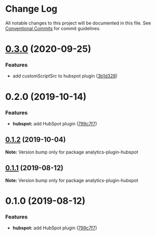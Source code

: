# Change Log

All notable changes to this project will be documented in this file.
See [Conventional Commits](https://conventionalcommits.org) for commit guidelines.

# [0.3.0](https://github.com/DavidWells/analytics/compare/@analytics/hubspot@0.2.0...@analytics/hubspot@0.3.0) (2020-09-25)


### Features

* add customScriptSrc to hubspot plugin ([3b1d328](https://github.com/DavidWells/analytics/commit/3b1d328))





# 0.2.0 (2019-10-14)


### Features

* **hubspot:** add HubSpot plugin ([799c7f7](https://github.com/DavidWells/analytics/commit/799c7f7))





## [0.1.2](https://github.com/DavidWells/analytics/compare/analytics-plugin-hubspot@0.1.1...analytics-plugin-hubspot@0.1.2) (2019-10-04)

**Note:** Version bump only for package analytics-plugin-hubspot





## [0.1.1](https://github.com/DavidWells/analytics/compare/analytics-plugin-hubspot@0.1.0...analytics-plugin-hubspot@0.1.1) (2019-08-12)

**Note:** Version bump only for package analytics-plugin-hubspot





# 0.1.0 (2019-08-12)


### Features

* **hubspot:** add HubSpot plugin ([799c7f7](https://github.com/DavidWells/analytics/commit/799c7f7))
